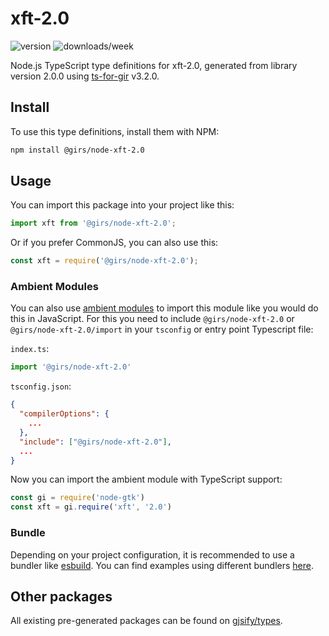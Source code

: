 
# xft-2.0

![version](https://img.shields.io/npm/v/@girs/node-xft-2.0)
![downloads/week](https://img.shields.io/npm/dw/@girs/node-xft-2.0)


Node.js TypeScript type definitions for xft-2.0, generated from library version 2.0.0 using [ts-for-gir](https://github.com/gjsify/ts-for-gir) v3.2.0.


## Install

To use this type definitions, install them with NPM:
```bash
npm install @girs/node-xft-2.0
```

## Usage

You can import this package into your project like this:
```ts
import xft from '@girs/node-xft-2.0';
```

Or if you prefer CommonJS, you can also use this:
```ts
const xft = require('@girs/node-xft-2.0');
```

### Ambient Modules

You can also use [ambient modules](https://github.com/gjsify/ts-for-gir/tree/main/packages/cli#ambient-modules) to import this module like you would do this in JavaScript.
For this you need to include `@girs/node-xft-2.0` or `@girs/node-xft-2.0/import` in your `tsconfig` or entry point Typescript file:

`index.ts`:
```ts
import '@girs/node-xft-2.0'
```

`tsconfig.json`:
```json
{
  "compilerOptions": {
    ...
  },
  "include": ["@girs/node-xft-2.0"],
  ...
}
```

Now you can import the ambient module with TypeScript support: 

```ts
const gi = require('node-gtk')
const xft = gi.require('xft', '2.0')
```


### Bundle

Depending on your project configuration, it is recommended to use a bundler like [esbuild](https://esbuild.github.io/). You can find examples using different bundlers [here](https://github.com/gjsify/ts-for-gir/tree/main/examples).

## Other packages

All existing pre-generated packages can be found on [gjsify/types](https://github.com/gjsify/types).

